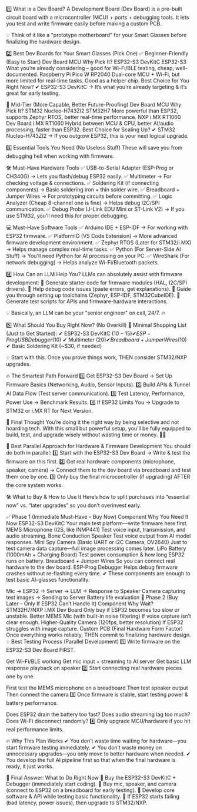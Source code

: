 1️⃣ What is a Dev Board?
A Development Board (Dev Board) is a pre-built circuit board with a microcontroller (MCU) + ports + debugging tools. It lets you test and write firmware easily before making a custom PCB.

💡 Think of it like a "prototype motherboard" for your Smart Glasses before finalizing the hardware design.

2️⃣ Best Dev Boards for Your Smart Glasses (Pick One)
✅ Beginner-Friendly (Easy to Start)
Dev Board	MCU	Why Pick It?
ESP32-S3 DevKitC	ESP32-S3	What you’re already considering – good for Wi-Fi/BLE testing, cheap, well-documented.
Raspberry Pi Pico W	RP2040	Dual-core MCU + Wi-Fi, but more limited for real-time tasks. Good as a helper chip.
Best Choice for You Right Now?
✔ ESP32-S3 DevKitC → It’s what you’re already targeting & it’s great for early testing.

🚀 Mid-Tier (More Capable, Better Future-Proofing)
Dev Board	MCU	Why Pick It?
STM32 Nucleo-H743ZI2	STM32H7	More powerful than ESP32, supports Zephyr RTOS, better real-time performance.
NXP i.MX RT1060 Dev Board	i.MX RT1060	Hybrid between MCU & CPU, better AI/audio processing, faster than ESP32.
Best Choice for Scaling Up?
✔ STM32 Nucleo-H743ZI2 → If you outgrow ESP32, this is your next logical upgrade.

3️⃣ Essential Tools You Need (No Useless Stuff)
These will save you from debugging hell when working with firmware.

🛠️ Must-Have Hardware Tools
✅ USB-to-Serial Adapter (ESP-Prog or CH340G) → Lets you flash/debug ESP32 easily.
✅ Multimeter → For checking voltage & connections.
✅ Soldering Kit (if connecting components) → Basic soldering iron + thin solder wire.
✅ Breadboard + Jumper Wires → For prototyping circuits before committing.
✅ Logic Analyzer (Cheap 8-channel one is fine) → Helps debug I2C/SPI communication.
✅ Debug Probe (J-Link EDU Mini or ST-Link V2) → If you use STM32, you’ll need this for proper debugging.

💻 Must-Have Software Tools
✅ Arduino IDE + ESP-IDF → For working with ESP32 firmware.
✅ PlatformIO (VS Code Extension) → More advanced firmware development environment.
✅ Zephyr RTOS (Later for STM32/i.MX) → Helps manage complex real-time tasks.
✅ Python (For Server-Side AI Stuff) → You'll need Python for AI processing on your PC.
✅ WireShark (For network debugging) → Helps analyze Wi-Fi/Bluetooth packets.

4️⃣ How Can an LLM Help You?
LLMs can absolutely assist with firmware development:
🔹 Generate starter code for firmware modules (HAL, I2C/SPI drivers).
🔹 Help debug code issues (paste errors, get explanations).
🔹 Guide you through setting up toolchains (Zephyr, ESP-IDF, STM32CubeIDE).
🔹 Generate test scripts for APIs and firmware-hardware interactions.

💡 Basically, an LLM can be your "senior engineer" on call, 24/7. 🔥

5️⃣ What Should You Buy Right Now? (No Overkill)
🛒 Minimal Shopping List (Just to Get Started):
✔ ESP32-S3 DevKitC ($10-15)
✔ ESP-Prog USB Debugger ($10)
✔ Multimeter ($20)
✔ Breadboard + Jumper Wires ($10)
✔ Basic Soldering Kit (~$30, if needed)

💡 Start with this. Once you prove things work, THEN consider STM32/NXP upgrades.

🔥 The Smartest Path Forward
1️⃣ Get ESP32-S3 Dev Board → Set Up Firmware Basics (Networking, Audio, Sensor Inputs).
2️⃣ Build APIs & Tunnel AI Data Flow (Test server communication).
3️⃣ Test Latency, Performance, Power Use → Benchmark Results.
4️⃣ If ESP32 Limits You → Upgrade to STM32 or i.MX RT for Next Version.

🎯 Final Thought
You’re doing it the right way by being selective and not hoarding tech. With this small but powerful setup, you’ll be fully equipped to build, test, and upgrade wisely without wasting time or money. 🚀🔥


🚀 Best Parallel Approach for Hardware & Firmware Development
You should do both in parallel:
1️⃣ Start with the ESP32-S3 Dev Board → Write & test the firmware on this first.
2️⃣ Get real hardware components (microphone, speaker, camera) → Connect them to the dev board via breadboard and test them one by one.
3️⃣ Only buy the final microcontroller (if upgrading) AFTER the core system works.

🛠 What to Buy & How to Use It
Here’s how to split purchases into “essential now” vs. “later upgrades” so you don’t overinvest early.

✅ Phase 1 (Immediate Must-Have – Buy Now)
Component	Why You Need It Now
ESP32-S3 DevKitC	Your main test platform—write firmware here first.
MEMS Microphone (I2S, like INMP441)	Test voice input, transmission, and audio streaming.
Bone Conduction Speaker	Test voice output from AI model responses.
Mini Spy Camera (Basic UART or I2C Camera, OV2640)	Just to test camera data capture—full image processing comes later.
LiPo Battery (1000mAh + Charging Board)	Test power consumption & how long ESP32 runs on battery.
Breadboard + Jumper Wires	So you can connect real hardware to the dev board.
ESP-Prog Debugger	Helps debug firmware crashes without re-flashing every time.
✔ These components are enough to test basic AI-glasses functionality:

Mic → ESP32 → Server → LLM → Response to Speaker
Camera capturing test images → Sending to Server
Battery life evaluation
🔄 Phase 2 (Buy Later – Only If ESP32 Can’t Handle It)
Component	Why Wait?
STM32H7/NXP i.MX Dev Board	Only buy if ESP32 becomes too slow or unstable.
Better MEMS Mic (with built-in noise filtering)	If voice capture isn’t clear enough.
Higher-Quality Camera (120fps, better resolution)	If ESP32 struggles with image capture.
Custom PCB (Final Hardware Form Factor)	Once everything works reliably, THEN commit to finalizing hardware design.
💡 Best Testing Process (Parallel Development)
1️⃣ Write firmware on the ESP32-S3 Dev Board FIRST.

Get Wi-Fi/BLE working
Get mic input + streaming to AI server
Get basic LLM response playback on speaker
2️⃣ Start connecting real hardware pieces one by one.

First test the MEMS microphone on a breadboard
Then test speaker output
Then connect the camera
3️⃣ Once firmware is stable, start testing power & battery performance.

Does ESP32 drain the battery too fast?
Does audio streaming lag too much?
Does Wi-Fi disconnect randomly?
4️⃣ Only upgrade MCU/hardware if you hit real performance limits.

🔥 Why This Plan Works
✔ You don’t waste time waiting for hardware—you start firmware testing immediately.
✔ You don’t waste money on unnecessary upgrades—you only move to better hardware when needed.
✔ You develop the full AI pipeline first so that when the final hardware is ready, it just works.

🎯 Final Answer: What to Do Right Now
🔹 Buy the ESP32-S3 DevKitC + Debugger (immediately start coding).
🔹 Buy mic, speaker, and camera (connect to ESP32 on a breadboard for early testing).
🔹 Develop core software & API while testing basic functionality.
🔹 If ESP32 starts failing (bad latency, power issues), then upgrade to STM32/NXP.